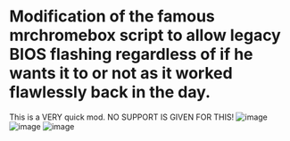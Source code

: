 # Modification of the famous mrchromebox script to allow legacy BIOS flashing regardless of if he wants it to or not as it worked flawlessly back in the day.

This is a VERY quick mod. NO SUPPORT IS GIVEN FOR THIS!
![image](https://github.com/user-attachments/assets/bfa7d0bc-928c-4f54-8953-99078f9b1d74)
![image](https://github.com/user-attachments/assets/c54db599-782d-4890-b9d9-b87d0c20e186)
![image](https://github.com/user-attachments/assets/933ba3db-92da-4417-8fc9-5b5e3aa0188d)
